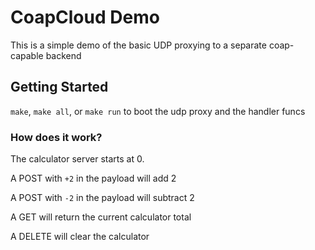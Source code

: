 # CoapCloud Demo

This is a simple demo of the basic UDP proxying to a separate coap-capable backend

## Getting Started

`make`, `make all`, or `make run` to boot the udp proxy and the handler funcs

### How does it work?

The calculator server starts at 0.

A POST with `+2` in the payload will add 2

A POST with `-2` in the payload will subtract 2

A GET will return the current calculator total

A DELETE will clear the calculator